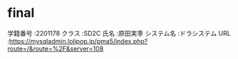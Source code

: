 # final
学籍番号   :2201178
クラス     :SD2C
氏名       :原田実季
システム名 :ドラシステム
URL        :https://mysqladmin.lolipop.jp/pma5/index.php?route=/&route=%2F&server=108
